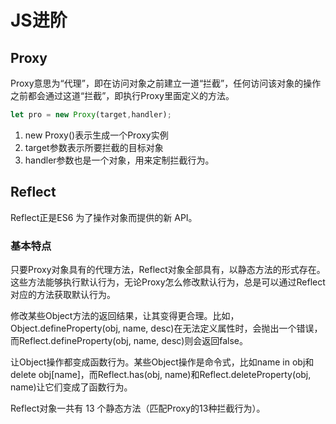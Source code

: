 # JS进阶

## Proxy
Proxy意思为“代理”，即在访问对象之前建立一道“拦截”，任何访问该对象的操作之前都会通过这道“拦截”，即执行Proxy里面定义的方法。

```js
let pro = new Proxy(target,handler);
```
1. new Proxy()表示生成一个Proxy实例
2. target参数表示所要拦截的目标对象
3. handler参数也是一个对象，用来定制拦截行为。

## Reflect

Reflect正是ES6 为了操作对象而提供的新 API。

### 基本特点
只要Proxy对象具有的代理方法，Reflect对象全部具有，以静态方法的形式存在。这些方法能够执行默认行为，无论Proxy怎么修改默认行为，总是可以通过Reflect对应的方法获取默认行为。

修改某些Object方法的返回结果，让其变得更合理。比如，Object.defineProperty(obj, name, desc)在无法定义属性时，会抛出一个错误，而Reflect.defineProperty(obj, name, desc)则会返回false。

让Object操作都变成函数行为。某些Object操作是命令式，比如name in obj和delete obj[name]，而Reflect.has(obj, name)和Reflect.deleteProperty(obj, name)让它们变成了函数行为。

Reflect对象一共有 13 个静态方法（匹配Proxy的13种拦截行为）。

